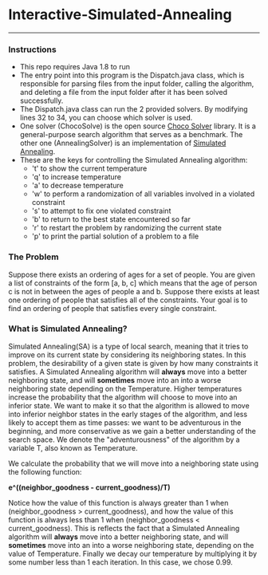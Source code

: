 # Interactive-Simulated-Annealing
---
### Instructions
- This repo requires Java 1.8 to run
- The entry point into this program is the Dispatch.java class, which is responsible for parsing files from the input folder, calling the algorithm, and deleting a file from the input folder after it has been solved successfully.
- The Dispatch.java class can run the 2 provided solvers. By modifying lines 32 to 34, you can choose which solver is used.
- One solver (ChocoSolve) is the open source [Choco Solver](http://www.choco-solver.org) library. It is a general-purpose search algorithm that serves as a benchmark. The other one (AnnealingSolver) is an implementation of [Simulated Annealing](https://en.wikipedia.org/wiki/Simulated_annealing).
- These are the keys for controlling the Simulated Annealing algorithm:
    - 't' to show the current temperature
    - 'q' to increase temperature
    - 'a' to decrease temperature
    - 'w' to perform a randomization of all variables involved in a violated constraint
    - 's' to attempt to fix one violated constraint
    - 'b' to return to the best state encountered so far
    - 'r' to restart the problem by randomizing the current state
    - 'p' to print the partial solution of a problem to a file
    
### The Problem
Suppose there exists an ordering of ages for a set of people. You are given a list of constraints of the form [a, b, c] which means that the age of person c is not in between the ages of people a and b. Suppose there exists at least one ordering of people that satisfies all of the constraints. Your goal is to find an ordering of people that satisfies every single constraint.

### What is Simulated Annealing?
Simulated Annealing(SA) is a type of local search, meaning that it tries to improve on its current state by considering its neighboring states. In this problem, the desirability of a given state is given by how many constraints it satisfies. A Simulated Annealing algorithm will **always** move into a better neighboring state, and will **sometimes** move into an into a worse neighboring state depending on the Temperature. Higher temperatures increase the probability that the algorithm will choose to move into an inferior state.
We want to make it so that the algorithm is allowed to move into inferior neighbor states in the early stages of the algorithm, and less likely to accept them as time passes: we want to be adventurous in the beginning, and more conservative as we gain a better understanding of the search space. We denote the "adventurousness" of the algorithm by a variable T, also known as Temperature.

We calculate the probability that we will move into a neighboring state using the following function:

**e^((neighbor_goodness - current_goodness)/T)**

Notice how the value of this function is always greater than 1 when (neighbor_goodness > current_goodness), and how the value of this function is always less than 1 when (neighbor_goodness < current_goodness). This is reflects the fact that a Simulated Annealing algorithm will **always** move into a better neighboring state, and will **sometimes** move into an into a worse neighboring state, depending on the value of Temperature.
Finally we decay our temperature by multiplying it by some number less than 1 each iteration. In this case, we chose 0.99.
